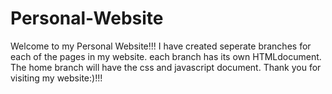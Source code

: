 # Personal-Website
Welcome to my Personal Website!!!
I have created seperate branches for each of the pages in my website.
each branch has its own HTMLdocument.
The home branch will have the css and javascript document.
Thank you for visiting my website:)!!!

